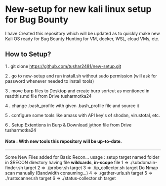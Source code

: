 # New-setup for new kali linux setup for Bug Bounty

I have Created this repository which will be updated as to quickly make new Kali OS ready for Bug Bounty Hunting for VM, docker, WSL, cloud VMs, etc.

## How to Setup?

1 . git clone https://github.com/tushar2481/new-setup.git

2 . go to new-setup and run install.sh without sudo permission (will ask for password whenever needed to install tools)

3 . move burp files to Desktop and create burp sortcut as mentioned in readthis.md file from Drive tusharmotka24

4 . change .bash_profile with given .bash_profile file and source it

5 . configure some tools like amass with API key's of shodan, virustotal, etc.

6 . Setup Extentions in Burp & Download jython file from Drive tusharmotka24

#### Note : With new tools this repository will be up-to-date.
------------------------------------------------------------------------------------------------------------

Some New Files added for Basic Recon...
usage : setup target named folder in $RECON directory having file **wildcards**, __in-scope__ file
1 => ./subdomain-finder.sh target
2 => ./prober.sh target
3 => ./ip_collector.sh target
      Do Nmap scan manually (Bandwidth consuming...)
4 => ./gather-urls.sh target
5 => ./rustscanner.sh target
6 => ./status-collector.sh target
